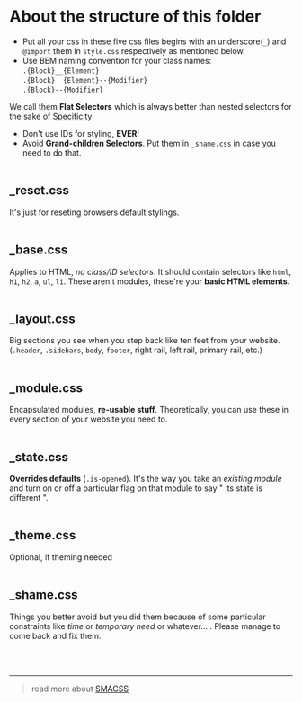 # About the structure of this folder

- Put all your css in these five css files begins with an underscore(`_`) and `@import` them in `style.css` respectively as mentioned below.
- Use BEM naming convention for your class names:<br />
`.{Block}__{Element}`<br />
`.{Block}__{Element}--{Modifier}`<br />
`.{Block}--{Modifier}`

We call them **Flat Selectors** which is always better than nested selectors for the sake of [Specificity](https://developer.mozilla.org/en-US/docs/Web/CSS/Specificity)

- Don't use IDs for styling, **EVER**!
- Avoid **Grand-children Selectors**. Put them in `_shame.css` in case you need to do that.
<br /><br />
## _reset.css
It's just for reseting browsers default stylings.
<br /><br />
## _base.css

Applies to HTML, *no class/ID selectors*. It should contain selectors like `html`, `h1`, `h2`, `a`, `ul`, `li`. These aren't modules, these're your **basic HTML elements.**
<br /><br />
## _layout.css

Big sections you see when you step back like ten feet from your website. (`.header`, `.sidebars`, `body`, `footer`, right rail, left rail, primary rail, etc.)
<br /><br />
## _module.css

Encapsulated modules, **re-usable stuff**. Theoretically, you can use these in every section of your website you need to.
<br /><br />
## _state.css

**Overrides defaults** (`.is-opened`). It's the way you take an *existing module* and turn on or off a particular flag on that module to say " its state is different ".
<br /><br />
## _theme.css

Optional, if theming needed
<br /><br />
## _shame.css

Things you better avoid but you did them because of some particular constraints like *time* or *temporary need* or whatever... . Please manage to come back and fix them.

<br /><br /><hr>

> read more about [SMACSS](http://smacss.com/)